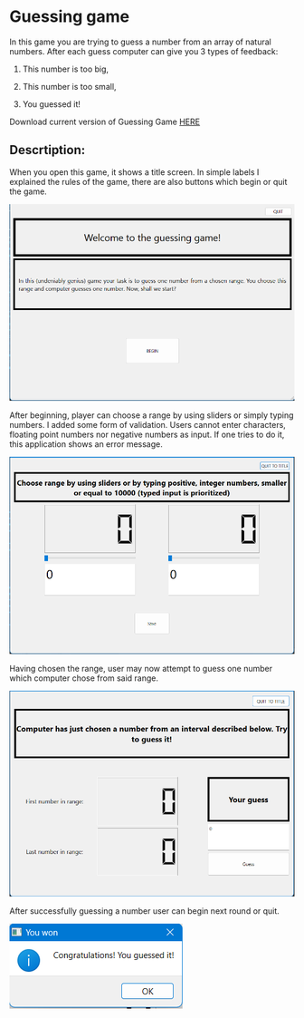 # Guessing game

In this game you are trying to guess a number from an array of natural numbers. After each guess computer can give you 3 types of feedback:

1) This number is too big,

2) This number is too small,

3) You guessed it!

Download current version of Guessing Game [HERE](https://github.com/AdrianSuliga/Simple_Games/releases/tag/guessing_game_8)

Descrtiption:
---

When you open this game, it shows a title screen. In simple labels I explained the rules of the game, there are also buttons which begin or quit the game.

![Screenshot of title screen](/Guess_a_number/Screenshots/TitleScreen.png "Title screen")

After beginning, player can choose a range by using sliders or simply typing numbers. I added some form of validation. Users cannot enter characters, floating point numbers nor negative numbers as input. If one tries to do it, this application shows an error message.

![Screenshot of window where user can choose an array of numbers](/Guess_a_number/Screenshots/ChooseRange.png "Choose Range")

Having chosen the range, user may now attempt to guess one number which computer chose from said range.

![Screenshot of window where user tries to guess a number](/Guess_a_number/Screenshots/GuessNum.png "Guess a Number")

After successfully guessing a number user can begin next round or quit.

![Screenshot of meassage which user receives after a correct guess](/Guess_a_number/Screenshots/YouWon.png "Congratulations dialog")
